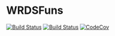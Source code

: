 # WRDSFuns

[![Build Status](https://travis-ci.org/tbeason/WRDSFuns.jl.svg?branch=master)](https://travis-ci.org/tbeason/WRDSFuns.jl)
[![Build Status](https://ci.appveyor.com/api/projects/status/github/tbeason/WRDSFuns.jl?svg=true)](https://ci.appveyor.com/project/tbeason/WRDSFuns-jl)
[![CodeCov](https://codecov.io/gh/tbeason/WRDSFuns.jl/branch/master/graph/badge.svg)](https://codecov.io/gh/tbeason/WRDSFuns.jl)
